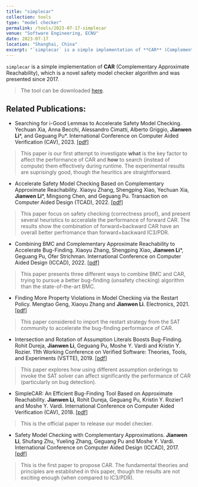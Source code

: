 ```yaml
---
title: "simplecar"
collection: tools
type: "model checker"
permalink: /tools/2023-07-17-simplecar
venue: "Software Engineering, ECNU"
date: 2023-07-17
location: "Shanghai, China"
excerpt: "`simplecar` is a simple implementation of **CAR** (Complementary Approximate Reachability), which is a novel safety model checker algorithm and was presented since 2017."
---
```


`simplecar` is a simple implementation of **CAR** (Complementary Approximate Reachability), which is a novel safety model checker algorithm and was presented since 2017. 

> The tool can be downloaded [here](https://github.com/lijwen2748/simplecar).

## Related Publications:

- Searching for i-Good Lemmas to Accelerate Safety Model Checking. Yechuan Xia, Anna Becchi, Alessandro Cimatti, Alberto Griggio, **Jianwen Li**\*, and Geguang Pu\*. International Conference on Computer Aided Verification (CAV), 2023. [\[pdf\]](CAV2023.pdf)
> This paper is our first attempt to investigate **what** is the key factor to affect the performance of CAR and **how** to search (instead of compute) them effectively during runtime. The experimental results are suprisingly good, though the heuritics are straightforward. 

- Accelerate Safety Model Checking Based on Complementary Approximate Reachability. Xiaoyu Zhang, Shengping Xiao, Yechuan Xia, **Jianwen Li**\*, Mingsong Chen, and Geguang Pu. Transaction on Computer Aided Design (TCAD), 2022. [\[pdf\]](TCAD2022.pdf)
> This paper focus on safety checking (correctness proof), and present several heuristics to acceralate the performance of forward CAR. The results show the combination of forward+backward CAR have an overall better perfromance than forward+backward IC3/PDR.

- Combining BMC and Complementary Approximate Reachability to Accelerate Bug-Finding. Xiaoyu Zhang, Shengping Xiao, **Jianwen Li**\*, Geguang Pu, Ofer Strichman. International Conference on Computer Aided Design (ICCAD), 2022. [\[pdf\]](ICCAD2022.pdf)
> This paper presents three different ways to combine BMC and CAR, trying to pursue a better bug-finding (unsafety checking) algorithm than the state-of-the-art BMC. 

- Finding More Property Violations in Model Checking via the Restart Policy. Mengtao Geng, Xiaoyu Zhang and **Jianwen Li**. Electronics, 2021. [\[pdf\]](Electronics2021.pdf)
> This paper considered to import the restart strategy from the SAT community to accelerate the bug-finding performance of CAR. 

- Intersection and Rotation of Assumption Literals Boosts Bug-Finding. Rohit Dureja, **Jianwen Li**, Geguang Pu, Moshe Y. Vardi and Kristin Y. Rozier. 11th Working Conference on Verified Software: Theories, Tools, and Experiments (VSTTE), 2019. [\[pdf\]](VSTTE2019.pdf)
> This paper explores how using different assumption orderings to invoke the SAT solver can affect significantly the performance of CAR (particularly on bug detection). 

- SimpleCAR: An Efficient Bug-Finding Tool Based on Approximate Reachability. **Jianwen Li**, Rohit Dureja, Geguang Pu, Kristin Y. Rozier1 and Moshe Y. Vardi. International Conference on Computer Aided Verification (CAV), 2018. [\[pdf\]](CAV2018.pdf)
> This is the official paper to release our model checker.

- Safety Model Checking with Complementary Approximations. **Jianwen Li**, Shufang Zhu, Yueling Zhang, Geguang Pu and Moshe Y. Vardi. International Conference on Computer Aided Design (ICCAD), 2017. [\[pdf\]](ICCAD2017.pdf)
> This is the first paper to propose CAR. The fundamental theories and principles are established in this paper, though the results are not exciting enough (when compared to IC3/PDR).  




